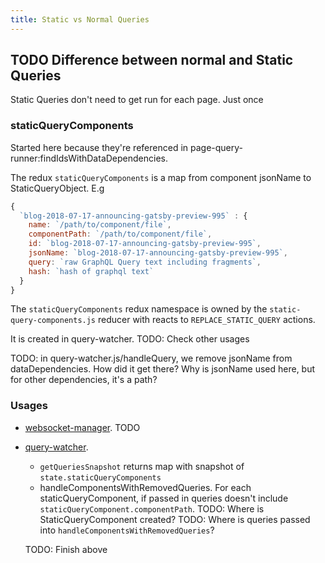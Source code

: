 ```yaml
---
title: Static vs Normal Queries
---
```


## TODO Difference between normal and Static Queries

Static Queries don't need to get run for each page. Just once

### staticQueryComponents

Started here because they're referenced in page-query-runner:findIdsWithDataDependencies.

The redux `staticQueryComponents` is a map from component jsonName to StaticQueryObject. E.g

```javascript
{
  `blog-2018-07-17-announcing-gatsby-preview-995` : {
    name: `/path/to/component/file`,
    componentPath: `/path/to/component/file`,
    id: `blog-2018-07-17-announcing-gatsby-preview-995`,
    jsonName: `blog-2018-07-17-announcing-gatsby-preview-995`,
    query: `raw GraphQL Query text including fragments`,
    hash: `hash of graphql text`
  }
}
```

The `staticQueryComponents` redux namespace is owned by the `static-query-components.js` reducer with reacts to `REPLACE_STATIC_QUERY` actions.

It is created in query-watcher. TODO: Check other usages

TODO: in query-watcher.js/handleQuery, we remove jsonName from dataDependencies. How did it get there? Why is jsonName used here, but for other dependencies, it's a path?

### Usages

- [websocket-manager](TODO). TODO
- [query-watcher](TODO).

  - `getQueriesSnapshot` returns map with snapshot of `state.staticQueryComponents`
  - handleComponentsWithRemovedQueries. For each staticQueryComponent, if passed in queries doesn't include `staticQueryComponent.componentPath`. TODO: Where is StaticQueryComponent created? TODO: Where is queries passed into `handleComponentsWithRemovedQueries`?

  TODO: Finish above
